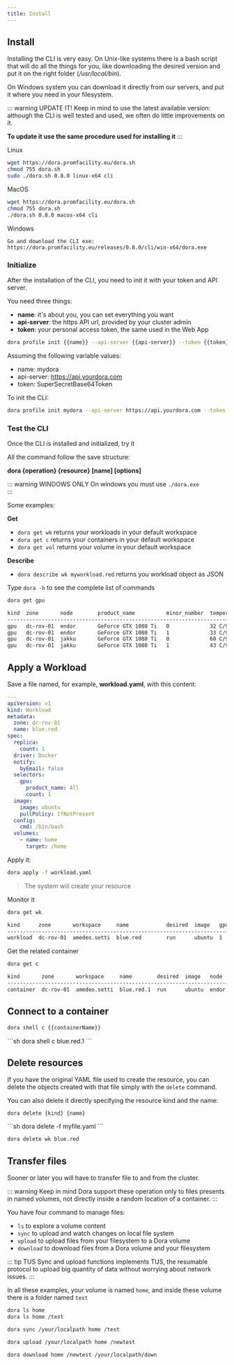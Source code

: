 ```yaml
---
title: Install 
---
```


<Block>

## Install

Installing the CLI is very easy.
On Unix-like systems there is a bash script that will do all the things
for you, like downloading the desired version and put it on the right
folder (*/usr/local/bin*). 

On Windows system you can download it directly from our servers,
and put it where you need in your filesystem. 

::: warning UPDATE IT!
Keep in mind to use the latest available version: although the CLI 
is well tested and used, we often do little improvements on it.

**To update it use the same procedure used for installing it**
:::

<Example>

Linux

```sh
wget https://dora.promfacility.eu/dora.sh
chmod 755 dora.sh
sudo ./dora.sh 0.8.0 linux-x64 cli
```

MacOS

```sh
wget https://dora.promfacility.eu/dora.sh
chmod 755 dora.sh
./dora.sh 0.8.0 macos-x64 cli
```

Windows

```
Go and download the CLI exe:
https://dora.promfacility.eu/releases/0.8.0/cli/win-x64/dora.exe
```

</Example>

</Block>

<Block>

### Initialize

After the installation of the CLI, you need to init it with your token and API server.

You need three things:

- **name**: it's about you, you can set everything you want
- **api-server**: the https API url, provided by your cluster admin
- **token**: your personal access token, the same used in the Web App


```sh
dora profile init {{name}} --api-server {{api-server}} --token {{token}} 
```

<Example>

Assuming the following variable values:

- name: mydora
- api-server: https://api.yourdora.com
- token: SuperSecretBase64Token

To init the CLI:

```sh
dora profile init mydora --api-server https://api.yourdora.com --token SuperSecretBase64Token
```


</Example>

</Block>

<Block>

### Test the CLI

Once the CLI is installed and initialized, try it

All the command follow the save structure:

**dora {operation} {resource} [name] [options]**


::: warning WINDOWS ONLY
On windows you must use `./dora.exe`  
:::


Some examples:

**Get**

- `dora get wk` returns your workloads in your default workspace
- `dora get c` returns your containers in your default workspace
- `dora get vol` returns your volume in your default workspace

**Describe**

- `dora describe wk myworkload.red` returns you workload object as JSON


Type `dora -h` to see the complete list of commands


<Example>

```sh
dora get gpu
```

```sh
kind  zone       node        product_name          minor_number  temperature  power              memory               booked  allowed
-------------------------------------------------------------------------------------------------------------------------------------
gpu   dc-rov-01  endor       GeForce GTX 1080 Ti   0             32 C/96 C    8.36 W/250.00 W    102 MiB/11175 MiB    false   true   
gpu   dc-rov-01  endor       GeForce GTX 1080 Ti   1             33 C/96 C    9.33 W/250.00 W    6 MiB/11178 MiB      false   true   
gpu   dc-rov-01  jakku       GeForce GTX 1080 Ti   0             60 C/96 C    74.16 W/250.00 W   4471 MiB/11169 MiB   true    true   
gpu   dc-rov-01  jakku       GeForce GTX 1080 Ti   1             43 C/96 C    10.12 W/250.00 W   2 MiB/11178 MiB      false   true   
```




</Example>

</Block>

<Block>

## Apply a Workload

Save a file named, for example, **workload.yaml**, with this content:

```yaml
---
apiVersion: v1
kind: Workload
metadata:
  zone: dc-rov-01
  name: blue.red
spec:
  replica:
    count: 1
  driver: Docker
  notify:
    byEmail: false
  selectors:
    gpu:
      product_name: All
      count: 1
  image: 
    image: ubuntu
    pullPolicy: IfNotPresent
  config: 
    cmd: /bin/bash
  volumes:
    - name: home
      target: /home
```


<Example>

Apply it:

```sh
dora apply -f workload.yaml
```

> The system will create your resource


Monitor it

```sh
dora get wk
```

```sh
kind      zone       workspace     name            desired  image   gpu  replica  eta
------------------------------------------------------------------------------------
workload  dc-rov-01  amedeo.setti  blue.red        run      ubuntu  1    1/1      1m 
```


Get the related container

```sh
dora get c
```

```sh
kind       zone       workspace     name        desired  image   node   status   eta  reason
--------------------------------------------------------------------------------------------
container  dc-rov-01  amedeo.setti  blue.red.1  run      ubuntu  endor  running  10s  null  
```

</Example>

</Block>

<Block>

## Connect to a container

```sh
dora shell c {{containerName}}
```

<Example>
```sh
dora shell c blue.red.1
```
</Example>

</Block>


<Block>

## Delete resources

If you have the original YAML file used to create the resource,
you can delete the objects created with that file simply with the  `delete`
command.

You can also delete it directly specifying the resource kind
and the name:

`dora delete {kind} {name}`

<Example>
```sh
dora delete -f myfile.yaml
```

```sh
dora delete wk blue.red
```

</Example>

</Block>


<Block>

## Transfer files

Sooner or later you will have to transfer file to and from the cluster.

::: warning Keep in mind
Dora support these operation only to files presents in named volumes,
not directly inside a random location of a container.
:::

You have four command to manage files:

- `ls` to explore a volume content
- `sync` to upload and watch changes on local file system 
- `upload` to upload files from your filesystem to a Dora volume
- `download` to download files from a Dora volume and your filesystem

::: tip TUS
Sync and upload functions implements TUS, the resumable protocol
to upload big quantity of data without worrying about network
issues. 
:::

<Example>

In all these examples, your volume is named `home`,
and inside these volume there is a folder named `test`

```sh
dora ls home
dora ls home /test
```

```sh
dora sync /your/localpath home /test
```

```sh
dora upload /your/localpath home /newtest
```


```sh
dora download home /newtest /your/localpath/down
```




</Example>

</Block>